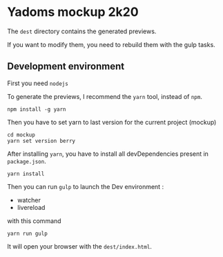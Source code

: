 # Yadoms mockup 2k20

The `dest` directory contains the generated previews.

If you want to modify them, you need to rebuild them with the gulp tasks.

## Development environment

First you need `nodejs`

To generate the previews, I recommend the `yarn` tool, instead of `npm`.

```
npm install -g yarn
```

Then you have to set yarn to last version for the current project (mockup)

```
cd mockup
yarn set version berry
```

After installing `yarn`, you have to install all devDependencies present in `package.json`.

```
yarn install
```

Then you can run `gulp` to launch the Dev environment :

* watcher
* livereload

with this command

```
yarn run gulp
```

It will open your browser with the `dest/index.html`.
